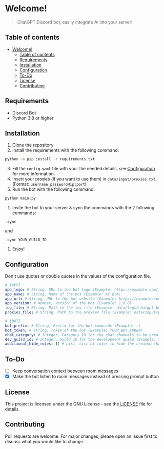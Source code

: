 # Welcome!
 > ChatGPT Discord bot, easily integrate AI into your server!

## Table of contents
- [Welcome!](#welcome)
  - [Table of contents](#table-of-contents)
  - [Requirements](#requirements)
  - [Installation](#installation)
  - [Configuration](#configuration)
  - [To-Do](#to-do)
  - [License](#license)
  - [Contributing](#contributing)

## Requirements
- Discord Bot
- Python 3.8 or higher

## Installation
1. Clone the repository
2. Install the requirements with the following command:
```bash
python -m pip install -r requirements.txt
```
3. Fill the `config.yaml` file with your the needed details, see [Configuration](#configuration) for more information.
4. Insert your proxies (if you want to use them) in `data/input/proxies.txt`. (Format: `username:password@ip:port`)
5. Run the bot with the following command:
```bash
python main.py
```
1. Invite the bot to your server & sync the commands with the 2 following commands:
```
.sync
```
and
```
.sync YOUR_GUILD_ID
```
1. Enjoy!

## Configuration
Don't use quotes or double quotes in the values of the configuration file.
```yaml
# [APP]
app_logo: # String, URL to the bot logo (Example: https://example.com/logo.png)
app_name: # String, Name of the bot (Example: AI Bot)
app_url: # String, URL to the bot website (Example: https://example.com)
app_version: # Number, Version of the bot (Example: 1.0.0)
log_file: # String, Path to the log file (Example: data/logs/chatgpt_bot.log)
proxies_file: # String, Path to the proxies file (Example: data/input/proxies.txt)

# [BOT]
bot_prefix: # String, Prefix for the bot commands (Example: .)
bot_token: # String, Token of the bot (Example: YOUR_BOT_TOKEN)
chat_category: # Integer, Category ID for the chat channels to be created (Example: YOUR_CATEGORY_ID)
dev_guild_id: # Integer, Guild ID for the development guild (Example: YOUR_GUILD_ID)
additional_hide_roles: [] # List, List of roles to hide the created channels from (Example: [ROLE_ID_1, ROLE_ID_2])
```

## To-Do
- [ ] Keep conversation context between room messages
- [x] Make the bot listen to room messages instead of pressing prompt button

## License
This project is licensed under the GNU License - see the [LICENSE](LICENSE) file for details.

## Contributing
Pull requests are welcome. For major changes, please open an issue first to discuss what you would like to change.